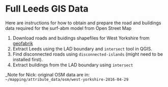 # Full Leeds GIS Data

Here are instructions for how to obtain and prepare the road and buildings data required for the surf-abm model from Open Street Map

 1. Download roads and buidings shapefiles for West Yorkshire from [geofabrik](http://download.geofabrik.de/europe/great-britain/england/west-yorkshire.html)
 1. Extract Leeds using the LAD boundary and `intersect` tool in QGIS.
 1. Find disconnected roads using `disconnected-islands` (might need to be installed first).
 1. Extract buildings from the LAD boundary using `intersect`

_Note for Nick: original OSM data are in: `~/mapping/attribute_data/osm/west-yorkshire-2016-04-29`